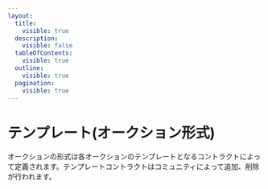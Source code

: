 ```yaml
---
layout:
  title:
    visible: true
  description:
    visible: false
  tableOfContents:
    visible: true
  outline:
    visible: true
  pagination:
    visible: true
---
```


# テンプレート(オークション形式)

オークションの形式は各オークションのテンプレートとなるコントラクトによって定義されます。テンプレートコントラクトはコミュニティによって追加、削除が行われます。

### &#x20;<a href="#usercontent-gai-yao" id="usercontent-gai-yao"></a>

